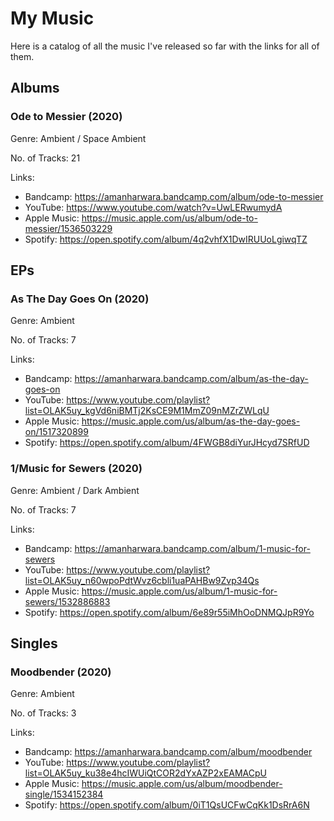 # My Music

Here is a catalog of all the music I've released so far with the links for all of them.

## Albums

### Ode to Messier (2020)

Genre: Ambient / Space Ambient

No. of Tracks: 21

Links:
- Bandcamp: https://amanharwara.bandcamp.com/album/ode-to-messier
- YouTube: https://www.youtube.com/watch?v=UwLERwumydA
- Apple Music: https://music.apple.com/us/album/ode-to-messier/1536503229
- Spotify: https://open.spotify.com/album/4q2vhfX1DwIRUUoLgiwqTZ

## EPs

### As The Day Goes On (2020)

Genre: Ambient

No. of Tracks: 7

Links:
- Bandcamp: https://amanharwara.bandcamp.com/album/as-the-day-goes-on
- YouTube: https://www.youtube.com/playlist?list=OLAK5uy_kgVd6niBMTj2KsCE9M1MmZ09nMZrZWLqU
- Apple Music: https://music.apple.com/us/album/as-the-day-goes-on/1517320899
- Spotify: https://open.spotify.com/album/4FWGB8diYurJHcyd7SRfUD

### 1/Music for Sewers (2020)

Genre: Ambient / Dark Ambient

No. of Tracks: 7

Links:
- Bandcamp: https://amanharwara.bandcamp.com/album/1-music-for-sewers
- YouTube: https://www.youtube.com/playlist?list=OLAK5uy_n60wpoPdtWvz6cbli1uaPAHBw9Zvp34Qs
- Apple Music: https://music.apple.com/us/album/1-music-for-sewers/1532886883
- Spotify: https://open.spotify.com/album/6e89r55iMhOoDNMQJpR9Yo

## Singles

### Moodbender (2020)

Genre: Ambient

No. of Tracks: 3

Links:
- Bandcamp: https://amanharwara.bandcamp.com/album/moodbender
- YouTube: https://www.youtube.com/playlist?list=OLAK5uy_ku38e4hcIWUiQtCOR2dYxAZP2xEAMACpU
- Apple Music: https://music.apple.com/us/album/moodbender-single/1534152384
- Spotify: https://open.spotify.com/album/0iT1QsUCFwCqKk1DsRrA6N
